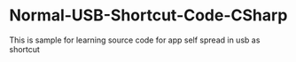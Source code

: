# Normal-USB-Shortcut-Code-CSharp
This is sample for learning source code for app self spread in usb as shortcut 
